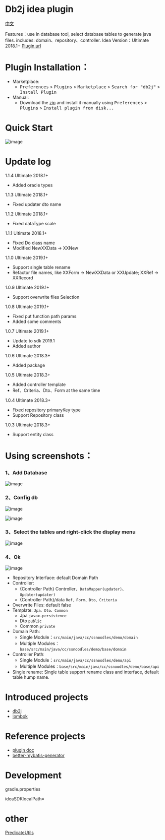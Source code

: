 # Db2j idea plugin
[中文](README_CN.md)

Features：use in database tool, select database tables to generate java files. includes: domain、repository、controller.
Idea Version：Ultimate 2018.1+
[Plugin url](https://plugins.jetbrains.com/plugin/11965-db2j)

# Plugin Installation：
- Marketplace:
  - <kbd>Preferences</kbd> > <kbd>Plugins</kbd> > <kbd>Marketplace</kbd> > <kbd>Search for "db2j"</kbd> > <kbd>Install Plugin</kbd>
- Manual:
  - Download the [zip](https://github.com/SShnoodles/db2j-idea-plugin/releases) and install it manually using <kbd>Preferences</kbd> > <kbd>Plugins</kbd> > <kbd>Install plugin from disk...</kbd>

# Quick Start
![image](images/video.gif)

# Update log
1.1.4 Ultimate 2018.1+
* Added oracle types

1.1.3 Ultimate 2018.1+
* Fixed updater dto name

1.1.2 Ultimate 2018.1+
* Fixed dataType scale

1.1.1 Ultimate 2018.1+
* Fixed Do class name
* Modified NewXXData -> XXNew

1.1.0 Ultimate 2019.1+
* Support single table rename
* Refactor file names, like XXForm -> NewXXData or XXUpdate; XXRef -> XXRecord

1.0.9 Ultimate 2019.1+
* Support overwrite files Selection 

1.0.8 Ultimate 2019.1+
* Fixed put function path params
* Added some comments
  
1.0.7 Ultimate 2019.1+
* Update to sdk 2019.1
* Added author

1.0.6 Ultimate 2018.3+
* Added package

1.0.5 Ultimate 2018.3+
* Added controller template
* Ref、Criteria、Dto、Form at the same time
  
1.0.4 Ultimate 2018.3+
* Fixed repository primaryKey type
* Support Repository class

1.0.3 Ultimate 2018.3+
* Support entity class

# Using screenshots：
### 1、Add Database
![image](images/step1.png)

### 2、Config db
![image](images/step2.png)

![image](images/step3.png)

### 3、Select the tables and right-click the display menu
![image](images/step4.png)

### 4、Ok
![image](images/step5.png)

* Repository Interface: default Domain Path
* Controller:
  * {Controller Path} Controller、`DataMapper(updater)`、`Updater(updater)`
  * {Controller Path}/data `Ref、Form、Dto、Criteria`
* Overwrite Files: default false
* Template: `Jpa、Dto、Common`
  * Jpa `javax.persistence`
  * Dto `public`
  * Common `private`
* Domain Path:
  * Single Module：`src/main/java/cc/ssnoodles/demo/domain`
  * Multiple Modules：`base/src/main/java/cc/ssnoodles/demo/base/domain`
* Controller Path:
  * Single Module：`src/main/java/cc/ssnoodles/demo/api`
  * Multiple Modules：`base/src/main/java/cc/ssnoodles/demo/base/api`
* Single rename: Single table support rename class and interface, default table hump name.

# Introduced projects
* [db2j](https://github.com/SShnoodles/database2javafiles)
* [lombok](https://www.projectlombok.org)

# Reference projects
* [plugin doc](http://www.jetbrains.org/intellij/sdk/docs/tutorials/build_system/prerequisites.html)
* [better-mybatis-generator](https://github.com/kmaster/better-mybatis-generator)

# Development
gradle.properties

ideaSDKlocalPath=

# other
[PredicateUtils](code.md)

